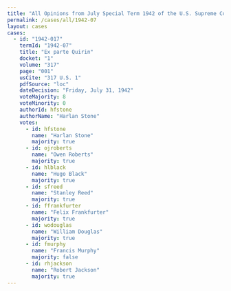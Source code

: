 ```yaml
---
title: "All Opinions from July Special Term 1942 of the U.S. Supreme Court"
permalink: /cases/all/1942-07
layout: cases
cases:
  - id: "1942-017"
    termId: "1942-07"
    title: "Ex parte Quirin"
    docket: "1"
    volume: "317"
    page: "001"
    usCite: "317 U.S. 1"
    pdfSource: "loc"
    dateDecision: "Friday, July 31, 1942"
    voteMajority: 8
    voteMinority: 0
    authorId: hfstone
    authorName: "Harlan Stone"
    votes:
      - id: hfstone
        name: "Harlan Stone"
        majority: true
      - id: ojroberts
        name: "Owen Roberts"
        majority: true
      - id: hlblack
        name: "Hugo Black"
        majority: true
      - id: sfreed
        name: "Stanley Reed"
        majority: true
      - id: ffrankfurter
        name: "Felix Frankfurter"
        majority: true
      - id: wodouglas
        name: "William Douglas"
        majority: true
      - id: fmurphy
        name: "Francis Murphy"
        majority: false
      - id: rhjackson
        name: "Robert Jackson"
        majority: true
---
```

